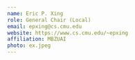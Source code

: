 ```yaml
---
name: Eric P. Xing
role: General Chair (Local)
email: epxing@cs.cmu.edu
website: https://www.cs.cmu.edu/~epxing
affiliation: MBZUAI
photo: ex.jpeg
---
```

